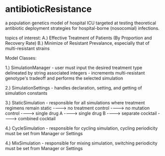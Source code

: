 antibioticResistance
====================

a population genetics model of hospital ICU targeted at testing theoretical antibiotic deployment strategies
for hospital-borne (nosocomial) infections.

topics of interest:
A.) Effective Treatment of Patients (By Proportion and Recovery Rate)
B.) Minimize of Resistant Prevalance, especially that of multi-resistant strains


Model Classes:

1.) SimulationManager  - user must input the desired treatment type delineated by string associated integers
                       - increments multi-resistant genotype's tradeoff and performs the selected simulation
                      
2.) SimulationSettings - handles declaration, setting, and getting of simulation constants

3.) StaticSimulation   - responsible for all simulations where treatment regimens remain static
                       ----> no treatment control
                       ----> no mutation control
                       ----> single drug A
                       ----> single drug B
                       ----> separate cocktail
                       ----> combined cocktail
                       
4.) CycleSimulation    - responsible for cycling simulation, cycling periodicity must be set from Manager or Settings

4.) MixSimulation      - responsible for mixing simulation, switching periodicity must be set from Manager or Settings
     

                      
                      
